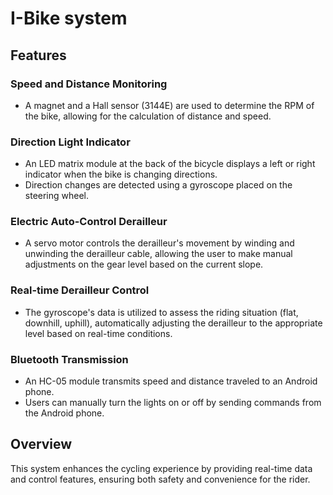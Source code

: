 # I-Bike system

## Features

### Speed and Distance Monitoring
- A magnet and a Hall sensor (3144E) are used to determine the RPM of the bike, allowing for the calculation of distance and speed.

### Direction Light Indicator
- An LED matrix module at the back of the bicycle displays a left or right indicator when the bike is changing directions.
- Direction changes are detected using a gyroscope placed on the steering wheel.

### Electric Auto-Control Derailleur 
- A servo motor controls the derailleur's movement by winding and unwinding the derailleur cable, allowing the user to make manual adjustments on the gear level based on the current slope.

### Real-time Derailleur Control
- The gyroscope's data is utilized to assess the riding situation (flat, downhill, uphill), automatically adjusting the derailleur to the appropriate level based on real-time conditions.

### Bluetooth Transmission
- An HC-05 module transmits speed and distance traveled to an Android phone.
- Users can manually turn the lights on or off by sending commands from the Android phone.

## Overview
This system enhances the cycling experience by providing real-time data and control features, ensuring both safety and convenience for the rider.
